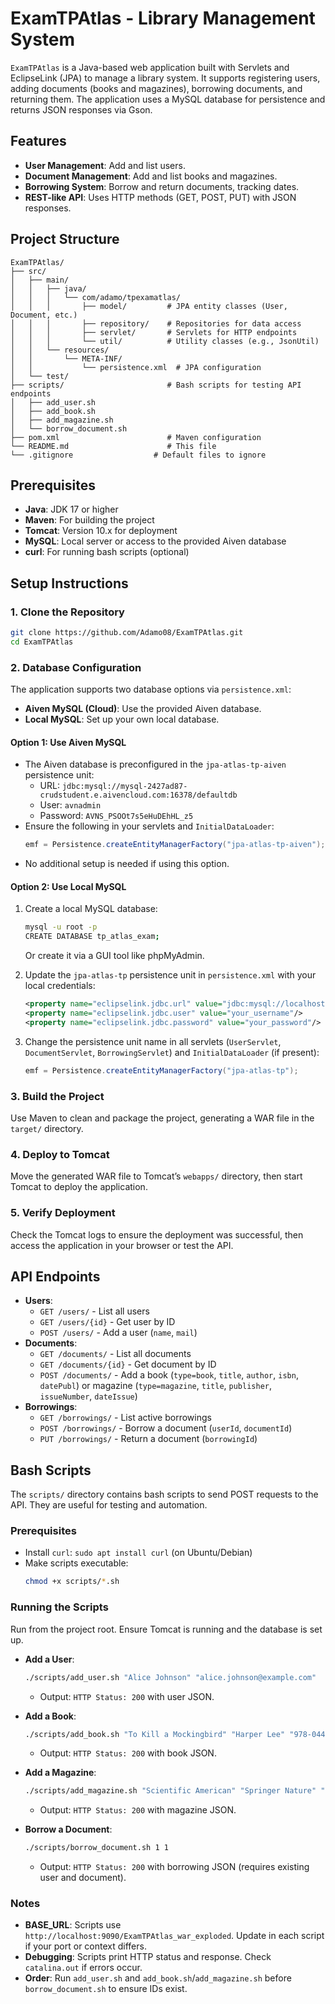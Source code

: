 # ExamTPAtlas - Library Management System

`ExamTPAtlas` is a Java-based web application built with Servlets and EclipseLink (JPA) to manage a library system. It supports registering users, adding documents (books and magazines), borrowing documents, and returning them. The application uses a MySQL database for persistence and returns JSON responses via Gson.

## Features
- **User Management**: Add and list users.
- **Document Management**: Add and list books and magazines.
- **Borrowing System**: Borrow and return documents, tracking dates.
- **REST-like API**: Uses HTTP methods (GET, POST, PUT) with JSON responses.

## Project Structure
```
ExamTPAtlas/
├── src/
│   ├── main/
│   │   ├── java/
│   │   │   └── com/adamo/tpexamatlas/
│   │   │       ├── model/         # JPA entity classes (User, Document, etc.)
│   │   │       ├── repository/    # Repositories for data access
│   │   │       ├── servlet/       # Servlets for HTTP endpoints
│   │   │       └── util/          # Utility classes (e.g., JsonUtil)
│   │   └── resources/
│   │       └── META-INF/
│   │           └── persistence.xml  # JPA configuration
│   └── test/
├── scripts/                       # Bash scripts for testing API endpoints
│   ├── add_user.sh
│   ├── add_book.sh
│   ├── add_magazine.sh
│   └── borrow_document.sh
├── pom.xml                        # Maven configuration
└── README.md                      # This file
└── .gitignore                  # Default files to ignore

```

## Prerequisites
- **Java**: JDK 17 or higher
- **Maven**: For building the project
- **Tomcat**: Version 10.x for deployment
- **MySQL**: Local server or access to the provided Aiven database
- **curl**: For running bash scripts (optional)

## Setup Instructions

### 1. Clone the Repository
```bash
git clone https://github.com/Adamo08/ExamTPAtlas.git
cd ExamTPAtlas
```

### 2. Database Configuration
The application supports two database options via `persistence.xml`:
- **Aiven MySQL (Cloud)**: Use the provided Aiven database.
- **Local MySQL**: Set up your own local database.

#### Option 1: Use Aiven MySQL
- The Aiven database is preconfigured in the `jpa-atlas-tp-aiven` persistence unit:
    - URL: `jdbc:mysql://mysql-2427ad87-crudstudent.e.aivencloud.com:16378/defaultdb`
    - User: `avnadmin`
    - Password: `AVNS_PSOOt7s5eHuDEhHL_z5`
- Ensure the following in your servlets and `InitialDataLoader`:
  ```java
  emf = Persistence.createEntityManagerFactory("jpa-atlas-tp-aiven");
  ```
- No additional setup is needed if using this option.

#### Option 2: Use Local MySQL
1. Create a local MySQL database:
   ```bash
   mysql -u root -p
   CREATE DATABASE tp_atlas_exam;
   ```
   Or create it via a GUI tool like phpMyAdmin.


2. Update the `jpa-atlas-tp` persistence unit in `persistence.xml` with your local credentials:
   ```xml
   <property name="eclipselink.jdbc.url" value="jdbc:mysql://localhost:3306/tp_atlas_exam"/>
   <property name="eclipselink.jdbc.user" value="your_username"/>
   <property name="eclipselink.jdbc.password" value="your_password"/>
   ```
3. Change the persistence unit name in all servlets (`UserServlet`, `DocumentServlet`, `BorrowingServlet`) and `InitialDataLoader` (if present):
   ```java
   emf = Persistence.createEntityManagerFactory("jpa-atlas-tp");
   ```


### 3. Build the Project
Use Maven to clean and package the project, generating a WAR file in the `target/` directory.

### 4. Deploy to Tomcat
Move the generated WAR file to Tomcat’s `webapps/` directory, then start Tomcat to deploy the application.

### 5. Verify Deployment
Check the Tomcat logs to ensure the deployment was successful, then access the application in your browser or test the API.


## API Endpoints
- **Users**:
    - `GET /users/` - List all users
    - `GET /users/{id}` - Get user by ID
    - `POST /users/` - Add a user (`name`, `mail`)
- **Documents**:
    - `GET /documents/` - List all documents
    - `GET /documents/{id}` - Get document by ID
    - `POST /documents/` - Add a book (`type=book`, `title`, `author`, `isbn`, `datePubl`) or magazine (`type=magazine`, `title`, `publisher`, `issueNumber`, `dateIssue`)
- **Borrowings**:
    - `GET /borrowings/` - List active borrowings
    - `POST /borrowings/` - Borrow a document (`userId`, `documentId`)
    - `PUT /borrowings/` - Return a document (`borrowingId`)

## Bash Scripts
The `scripts/` directory contains bash scripts to send POST requests to the API. They are useful for testing and automation.

### Prerequisites
- Install `curl`: `sudo apt install curl` (on Ubuntu/Debian)
- Make scripts executable:
  ```bash
  chmod +x scripts/*.sh
  ```

### Running the Scripts
Run from the project root. Ensure Tomcat is running and the database is set up.

- **Add a User**:
  ```bash
  ./scripts/add_user.sh "Alice Johnson" "alice.johnson@example.com"
  ```
    - Output: `HTTP Status: 200` with user JSON.

- **Add a Book**:
  ```bash
  ./scripts/add_book.sh "To Kill a Mockingbird" "Harper Lee" "978-0446310789" "1960-07-11"
  ```
    - Output: `HTTP Status: 200` with book JSON.

- **Add a Magazine**:
  ```bash
  ./scripts/add_magazine.sh "Scientific American" "Springer Nature" "Vol 328 No 4" "2025-04-01"
  ```
    - Output: `HTTP Status: 200` with magazine JSON.

- **Borrow a Document**:
  ```bash
  ./scripts/borrow_document.sh 1 1
  ```
    - Output: `HTTP Status: 200` with borrowing JSON (requires existing user and document).

### Notes
- **BASE_URL**: Scripts use `http://localhost:9090/ExamTPAtlas_war_exploded`. Update in each script if your port or context differs.
- **Debugging**: Scripts print HTTP status and response. Check `catalina.out` if errors occur.
- **Order**: Run `add_user.sh` and `add_book.sh`/`add_magazine.sh` before `borrow_document.sh` to ensure IDs exist.
